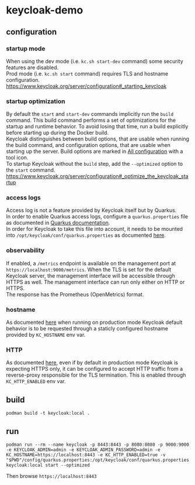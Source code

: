 # keycloak-demo
## configuration
### startup mode
When using the dev mode (i.e. `kc.sh start-dev` command) some security features are disabled.  
Prod mode (i.e. `kc.sh start` command) requires TLS and hostname configuration.  
https://www.keycloak.org/server/configuration#_starting_keycloak
### startup optimization
By default the `start` and `start-dev` commands implicitly run the `build` command. This build command performs a set of optimizations for the startup and runtime behavior. To avoid losing that time, run a build explicitly before starting up during the Docker build.  
Keycloak distinguishes between build options, that are usable when running the build command, and configuration options, that are usable when starting up the server. Build options are marked in [All configuration](https://www.keycloak.org/server/all-config) with a tool icon.  
To startup Keycloak without the `build` step, add the `--optimized` option to the `start` command. 
https://www.keycloak.org/server/configuration#_optimize_the_keycloak_startup
### access logs
Access log is not a feature provided by Keycloak itself but by Quarkus.  
In order to enable Quarkus access logs, configure a `quarkus.properties` file as documented in [Quarkus documentation](https://quarkus.io/guides/http-reference#configuring-http-access-logs).  
In order for Keycloak to take this file into account, it needs to be mounted into `/opt/keycloak/conf/quarkus.properties` as documented [here](https://www.keycloak.org/server/configuration#_format_for_raw_quarkus_properties).
### observability
If enabled, a `/metrics` endpoint is available on the management port at `https://localhost:9000/metrics`. When the TLS is set for the default Keycloak server, the management interface will be accessible through HTTPS as well. The management interface can run only either on HTTP or HTTPS.  
The response has the Prometheus (OpenMetrics) format.
### hostname
As documented [here](https://www.keycloak.org/server/hostname) when running on production mode Keycloak default behavior is to be requested through a staticly configured hostname provided by `KC_HOSTNAME` env var.
### HTTP
As documented [here](https://www.keycloak.org/server/hostname#_using_edge_tls_termination), even if by default in production mode Keycloak is expecting HTTPS only, it can be configured to accept HTTP traffic from a reverse-proxy responsible for the TLS termination. This is enabled through `KC_HTTP_ENABLED` env var.
## build
```
podman build -t keycloak:local .
```

## run
```
podman run --rm --name keycloak -p 8443:8443 -p 8080:8080 -p 9000:9000 -e KEYCLOAK_ADMIN=admin -e KEYCLOAK_ADMIN_PASSWORD=admin -e KC_HOSTNAME=https://localhost:8443 -e KC_HTTP_ENABLED=true -v "$PWD"/config/quarkus.properties:/opt/keycloak/conf/quarkus.properties keycloak:local start --optimized
```
Then browse `https://localhost:8443`